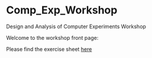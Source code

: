 Comp_Exp_Workshop
=================

Design and Analysis of Computer Experiments Workshop

Welcome to the workshop front page:

Please find the exercise sheet [here](https://github.com/jasonhilton/Comp_Exp_Workshop/blob/master/Design_and_Analysis_Computer_Experiments.md)

